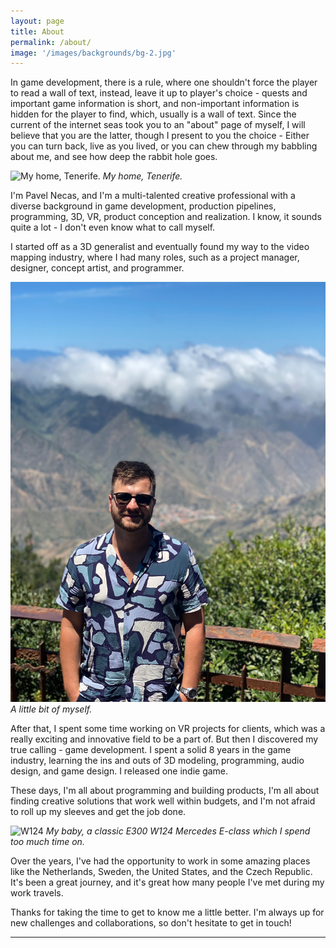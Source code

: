 ```yaml
---
layout: page
title: About
permalink: /about/
image: '/images/backgrounds/bg-2.jpg'
---
```


In game development, there is a rule, where one shouldn't force the player to read a wall of text, instead, leave it up to player's choice - quests and important game information is short, and non-important information is hidden for the player to find, which, usually is a wall of text. Since the current of the internet seas took you to an "about" page of myself, I will believe that you are the latter, though I present to you the choice - Either you can turn back, live as you lived, or you can chew through my babbling about me, and see how deep the rabbit hole goes.

![My home, Tenerife.]({{site.baseurl}}/images/about/about-6.jpg)
*My home, Tenerife.*

I'm Pavel Necas, and I'm a multi-talented creative professional with a diverse background in game development, production pipelines, programming, 3D, VR, product conception and realization. I know, it sounds quite a lot - I don't even know what to call myself.

I started off as a 3D generalist and eventually found my way to the video mapping industry, where I had many roles, such as a project manager, designer, concept artist, and programmer.

<div class="gallery-box">
  <div class="gallery">
    <img src="/images/about/about-1.jpg">
    <!-- <img src="/images/about/about-3.jpg"> -->
  </div>
  <em>A little bit of myself.</a></em>
</div>

After that, I spent some time working on VR projects for clients, which was a really exciting and innovative field to be a part of. But then I discovered my true calling - game development. I spent a solid 8 years in the game industry, learning the ins and outs of 3D modeling, programming, audio design, and game design. I released one indie game.

These days, I'm all about programming and building products, I'm all about finding creative solutions that work well within budgets, and I'm not afraid to roll up my sleeves and get the job done. 

![W124]({{site.baseurl}}/images/about/about-7.jpg)
*My baby, a classic E300 W124 Mercedes E-class which I spend too much time on.*

Over the years, I've had the opportunity to work in some amazing places like the Netherlands, Sweden, the United States, and the Czech Republic. It's been a great journey, and it's great how many people I've met during my work travels.

Thanks for taking the time to get to know me a little better. I'm always up for new challenges and collaborations, so don't hesitate to get in touch!

<hr>